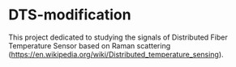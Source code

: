 # DTS-modification
This project dedicated to studying the signals of Distributed Fiber Temperature Sensor based on Raman scattering (https://en.wikipedia.org/wiki/Distributed_temperature_sensing).
